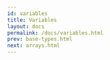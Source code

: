 ```yaml
---
id: variables
title: Variables
layout: docs
permalink: /docs/variables.html
prev: base-types.html
next: arrays.html
---
```

